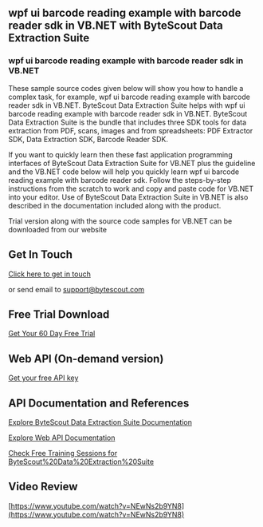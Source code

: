 ## wpf ui barcode reading example with barcode reader sdk in VB.NET with ByteScout Data Extraction Suite

### wpf ui barcode reading example with barcode reader sdk in VB.NET

These sample source codes given below will show you how to handle a complex task, for example, wpf ui barcode reading example with barcode reader sdk in VB.NET. ByteScout Data Extraction Suite helps with wpf ui barcode reading example with barcode reader sdk in VB.NET. ByteScout Data Extraction Suite is the bundle that includes three SDK tools for data extraction from PDF, scans, images and from spreadsheets: PDF Extractor SDK, Data Extraction SDK, Barcode Reader SDK.

If you want to quickly learn then these fast application programming interfaces of ByteScout Data Extraction Suite for VB.NET plus the guideline and the VB.NET code below will help you quickly learn wpf ui barcode reading example with barcode reader sdk. Follow the steps-by-step instructions from the scratch to work and copy and paste code for VB.NET into your editor. Use of ByteScout Data Extraction Suite in VB.NET is also described in the documentation included along with the product.

Trial version along with the source code samples for VB.NET can be downloaded from our website

## Get In Touch

[Click here to get in touch](https://bytescout.zendesk.com/hc/en-us/requests/new?subject=ByteScout%20Data%20Extraction%20Suite%20Question)

or send email to [support@bytescout.com](mailto:support@bytescout.com?subject=ByteScout%20Data%20Extraction%20Suite%20Question) 

## Free Trial Download

[Get Your 60 Day Free Trial](https://bytescout.com/download/web-installer?utm_source=github-readme)

## Web API (On-demand version)

[Get your free API key](https://pdf.co/documentation/api?utm_source=github-readme)

## API Documentation and References

[Explore ByteScout Data Extraction Suite Documentation](https://bytescout.com/documentation/index.html?utm_source=github-readme)

[Explore Web API Documentation](https://pdf.co/documentation/api?utm_source=github-readme)

[Check Free Training Sessions for ByteScout%20Data%20Extraction%20Suite](https://academy.bytescout.com/)

## Video Review

[https://www.youtube.com/watch?v=NEwNs2b9YN8](https://www.youtube.com/watch?v=NEwNs2b9YN8)